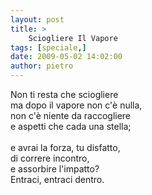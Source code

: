 ```yaml
---
layout: post
title: >
    Sciogliere Il Vapore
tags: [speciale,]
date: 2009-05-02 14:02:00
author: pietro
---
```

Non ti resta che sciogliere<br/>ma dopo il vapore non c'è nulla,<br/>non c'è niente da raccogliere<br/>e aspetti che cada una stella;<br/><br/>e avrai la forza, tu disfatto,<br/>di correre incontro,<br/>e assorbire l'impatto?<br/>Entraci, entraci dentro.
